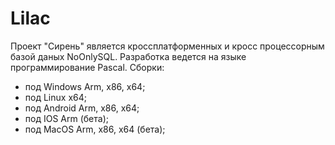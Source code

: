 # Lilac
Проект "Сирень" является кроссплатформенных и кросс процессорным базой даных NoOnlySQL.
Разработка ведется на языке программирование Pascal.
Сборки:
- под Windows Arm, x86, x64;
- под Linux x64;
- под Android Arm, x86, x64;
- под IOS Arm (бета);
- под MacOS Arm, x86, x64 (бета);
